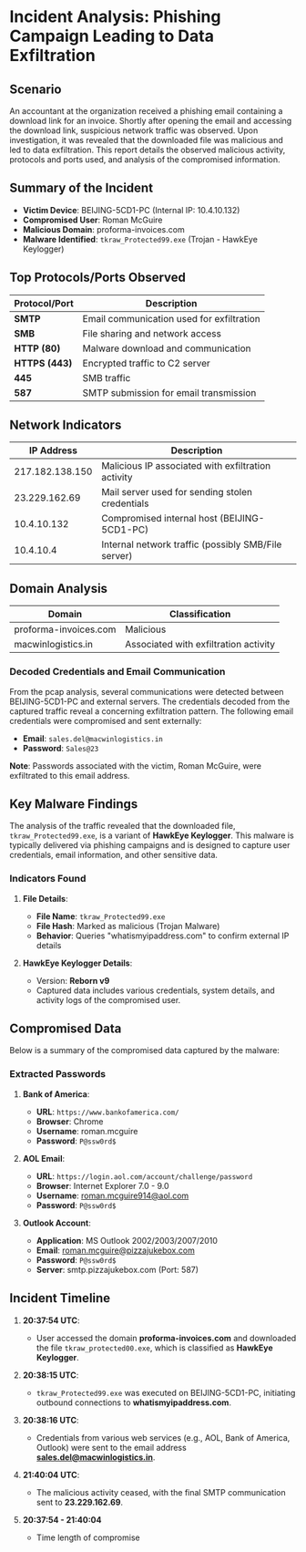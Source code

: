 # Incident Analysis: Phishing Campaign Leading to Data Exfiltration

## Scenario

An accountant at the organization received a phishing email containing a download link for an invoice. Shortly after opening the email and accessing the download link, suspicious network traffic was observed. Upon investigation, it was revealed that the downloaded file was malicious and led to data exfiltration. This report details the observed malicious activity, protocols and ports used, and analysis of the compromised information.

## Summary of the Incident

- **Victim Device**: BEIJING-5CD1-PC (Internal IP: 10.4.10.132)
- **Compromised User**: Roman McGuire
- **Malicious Domain**: proforma-invoices.com
- **Malware Identified**: `tkraw_Protected99.exe` (Trojan - HawkEye Keylogger)

## Top Protocols/Ports Observed

| Protocol/Port   | Description                      |
| --------------- | -------------------------------- |
| **SMTP**        | Email communication used for exfiltration |
| **SMB**         | File sharing and network access  |
| **HTTP (80)**   | Malware download and communication |
| **HTTPS (443)** | Encrypted traffic to C2 server   |
| **445**         | SMB traffic                      |
| **587**         | SMTP submission for email transmission |

## Network Indicators

| IP Address       | Description                                 |
| ---------------- | ------------------------------------------- |
| 217.182.138.150  | Malicious IP associated with exfiltration activity |
| 23.229.162.69    | Mail server used for sending stolen credentials |
| 10.4.10.132      | Compromised internal host (BEIJING-5CD1-PC) |
| 10.4.10.4        | Internal network traffic (possibly SMB/File server) |

## Domain Analysis

| Domain                  | Classification  |
| ----------------------- | --------------- |
| proforma-invoices.com   | Malicious       |
| macwinlogistics.in      | Associated with exfiltration activity |

### Decoded Credentials and Email Communication

From the pcap analysis, several communications were detected between BEIJING-5CD1-PC and external servers. The credentials decoded from the captured traffic reveal a concerning exfiltration pattern. The following email credentials were compromised and sent externally:

- **Email**: `sales.del@macwinlogistics.in`
- **Password**: `Sales@23`

**Note**: Passwords associated with the victim, Roman McGuire, were exfiltrated to this email address.

## Key Malware Findings

The analysis of the traffic revealed that the downloaded file, `tkraw_Protected99.exe`, is a variant of **HawkEye Keylogger**. This malware is typically delivered via phishing campaigns and is designed to capture user credentials, email information, and other sensitive data. 

### Indicators Found

1. **File Details**:
   - **File Name**: `tkraw_Protected99.exe`
   - **File Hash**: Marked as malicious (Trojan Malware)
   - **Behavior**: Queries "whatismyipaddress.com" to confirm external IP details

2. **HawkEye Keylogger Details**:
   - Version: **Reborn v9**
   - Captured data includes various credentials, system details, and activity logs of the compromised user.

## Compromised Data

Below is a summary of the compromised data captured by the malware:

### Extracted Passwords

1. **Bank of America**:
   - **URL**: `https://www.bankofamerica.com/`
   - **Browser**: Chrome
   - **Username**: roman.mcguire
   - **Password**: `P@ssw0rd$`

2. **AOL Email**:
   - **URL**: `https://login.aol.com/account/challenge/password`
   - **Browser**: Internet Explorer 7.0 - 9.0
   - **Username**: roman.mcguire914@aol.com
   - **Password**: `P@ssw0rd$`

3. **Outlook Account**:
   - **Application**: MS Outlook 2002/2003/2007/2010
   - **Email**: roman.mcguire@pizzajukebox.com
   - **Password**: `P@ssw0rd$`
   - **Server**: smtp.pizzajukebox.com (Port: 587)

## Incident Timeline

1. **20:37:54 UTC**:
   - User accessed the domain **proforma-invoices.com** and downloaded the file `tkraw_protected00.exe`, which is classified as **HawkEye Keylogger**.
   
2. **20:38:15 UTC**:
   - `tkraw_Protected99.exe` was executed on BEIJING-5CD1-PC, initiating outbound connections to **whatismyipaddress.com**.
   
4. **20:38:16 UTC**:
   - Credentials from various web services (e.g., AOL, Bank of America, Outlook) were sent to the email address **sales.del@macwinlogistics.in**.

5. **21:40:04 UTC**:
   - The malicious activity ceased, with the final SMTP communication sent to **23.229.162.69**.
  
6. **20:37:54 - 21:40:04**
   - Time length of compromise
